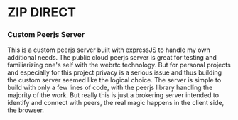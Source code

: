 # ZIP DIRECT

### Custom Peerjs Server

This is a custom peerjs server built with expressJS to handle my own additional needs. The public cloud peerjs server is great for testing and familiarizing one's self with the webrtc technology. But for personal projects and especially for this project privacy is a serious issue and thus building the custom server seemed like the logical choice. The server is simple to build with only a few lines of code, with the peerjs library handling the majority of the work. But really this is just a brokering server intended to identify and connect with peers, the real magic happens in the client side, the browser.
